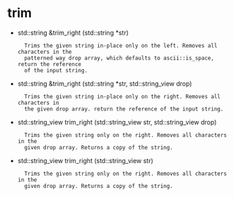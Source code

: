 # trim

* std::string &trim_right (std::string *str)
        
        Trims the given string in-place only on the left. Removes all characters in the 
        patterned way drop array, which defaults to ascii::is_space, return the reference 
        of the input string.
        
* std::string &trim_right (std::string *str, std::string_view drop)
    
        Trims the given string in-place only on the right. Removes all characters in
        the given drop array. return the reference of the input string.
    
* std::string_view trim_right (std::string_view str, std::string_view drop)
    
        Trims the given string only on the right. Removes all characters in the
        given drop array. Returns a copy of the string.
        
* std::string_view trim_right (std::string_view str)   
    
        Trims the given string only on the right. Removes all characters in the
        given drop array. Returns a copy of the string.
